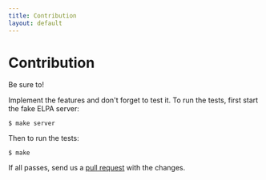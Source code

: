 ```yaml
---
title: Contribution
layout: default
---
```


# Contribution

Be sure to!

Implement the features and don't forget to test it. To run the tests,
first start the fake ELPA server:

    $ make server

Then to run the tests:

    $ make

If all passes, send us a
[pull request](https://github.com/cask/cask/pulls) with the changes.
